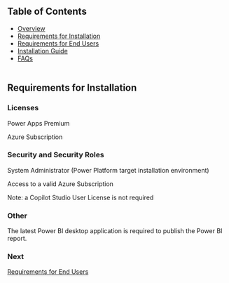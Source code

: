 ## Table of Contents
- [Overview](../README.md#overview)
- [Requirements for Installation](requirements-for-installation.md)
- [Requirements for End Users](requirements-for-end-users.md)
- [Installation Guide](installation.md)
- [FAQs](faq.md)
<br><br>

## Requirements for Installation

### Licenses

Power Apps Premium

Azure Subscription

### Security and Security Roles

System Administrator (Power Platform target installation environment)

Access to a valid Azure Subscription

Note: a Copilot Studio User License is not required

### Other

The latest Power BI desktop application is required to publish the Power BI report.

### Next
[Requirements for End Users](requirements-for-end-users.md)
